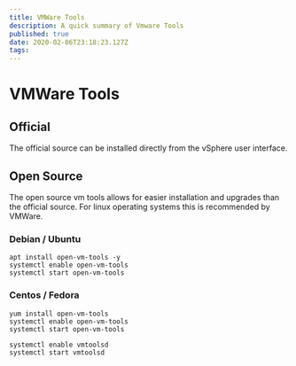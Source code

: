 ```yaml
---
title: VMWare Tools
description: A quick summary of Vmware Tools
published: true
date: 2020-02-06T23:18:23.127Z
tags: 
---
```


# VMWare Tools
## Official

The official source can be installed directly from the vSphere user interface.

## Open Source
The open source vm tools allows for easier installation and upgrades than the official source. For linux operating systems this is recommended by VMWare.

### Debian / Ubuntu 

```
apt install open-vm-tools -y
systemctl enable open-vm-tools
systemctl start open-vm-tools
```

### Centos / Fedora 

```
yum install open-vm-tools 
systemctl enable open-vm-tools
systemctl start open-vm-tools

systemctl enable vmtoolsd
systemctl start vmtoolsd
```
